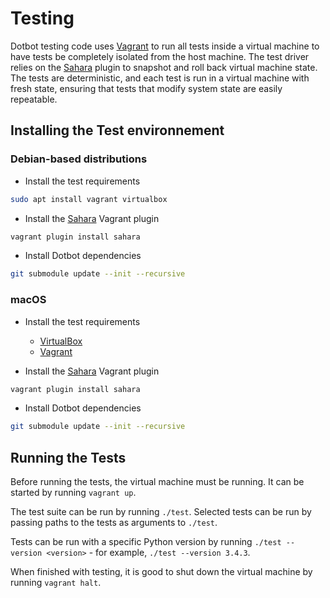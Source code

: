 Testing
=======

Dotbot testing code uses [Vagrant][vagrant] to run all tests inside a virtual
machine to have tests be completely isolated from the host machine. The test
driver relies on the [Sahara][sahara] plugin to snapshot and roll back virtual
machine state. The tests are deterministic, and each test is run in a virtual
machine with fresh state, ensuring that tests that modify system state are
easily repeatable.

Installing the Test environnement
---------------------------------

### Debian-based distributions

- Install the test requirements

```bash
sudo apt install vagrant virtualbox
```

- Install the [Sahara][sahara] Vagrant plugin

```bash
vagrant plugin install sahara
```

- Install Dotbot dependencies

```bash
git submodule update --init --recursive
```

### macOS

- Install the test requirements
    - [VirtualBox](https://www.virtualbox.org/wiki/Downloads)
    - [Vagrant](https://www.vagrantup.com/downloads.html)

- Install the [Sahara][sahara] Vagrant plugin

```bash
vagrant plugin install sahara
```

- Install Dotbot dependencies

```bash
git submodule update --init --recursive
```

Running the Tests
-----------------

Before running the tests, the virtual machine must be running. It can be
started by running `vagrant up`.

The test suite can be run by running `./test`. Selected tests can be run by
passing paths to the tests as arguments to `./test`.

Tests can be run with a specific Python version by running `./test --version
<version>` - for example, `./test --version 3.4.3`.

When finished with testing, it is good to shut down the virtual machine by
running `vagrant halt`.

[vagrant]: https://www.vagrantup.com/
[sahara]: https://github.com/jedi4ever/sahara
